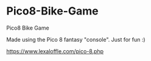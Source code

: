 # Pico8-Bike-Game
Pico8 Bike Game

Made using the Pico 8 fantasy "console". Just for fun :)

https://www.lexaloffle.com/pico-8.php
